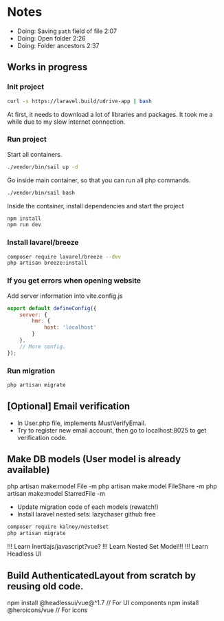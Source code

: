 # Notes

- Doing: Saving `path` field of file 2:07
- Doing: Open folder 2:26
- Doing: Folder ancestors 2:37

## Works in progress

### Init project

```bash
curl -s https://laravel.build/udrive-app | bash
```

At first, it needs to download a lot of libraries and packages. It took me a while due to my slow internet connection.

### Run project

Start all containers.

```bash
./vendor/bin/sail up -d
```

Go inside main container, so that you can run all php commands.

```bash
./vendor/bin/sail bash
```

Inside the container, install dependencies and start the project

```bash
npm install
npm run dev
```

### Install lavarel/breeze

```bash
composer require lavarel/breeze --dev
php artisan breeze:install
```

### If you get errors when opening website

Add server information into vite.config.js

```js
export default defineConfig({
    server: {
        hmr: {
            host: 'localhost'
        }
    },
    // More config.
});
```

### Run migration

```bash
php artisan migrate
```

## [Optional] Email verification

- In User.php file, implements MustVerifyEmail.
- Try to register new email account, then go to localhost:8025 to get verification code.

## Make DB models (User model is already available)

php artisan make:model File -m
php artisan make:model FileShare -m
php artisan make:model StarredFile -m

- Update migration code of each models (rewatch!)
- Install laravel nested sets: lazychaser github free

```bash
composer require kalnoy/nestedset
php artisan migrate
```

!!! Learn Inertiajs/javascript?vue?
!!! Learn Nested Set Model!!!
!!! Learn Headless UI

## Build AuthenticatedLayout from scratch by reusing old code.

npm install @headlessui/vue@^1.7 // For UI components
npm install @heroicons/vue // For icons
